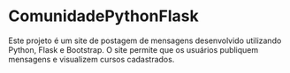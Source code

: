 # ComunidadePythonFlask
Este projeto é um site de postagem de mensagens desenvolvido utilizando Python, Flask e Bootstrap. O site permite que os usuários publiquem mensagens e visualizem cursos cadastrados.
